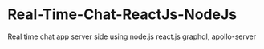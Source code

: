 # Real-Time-Chat-ReactJs-NodeJs
 Real time chat app server side using node.js react.js graphql, apollo-server
